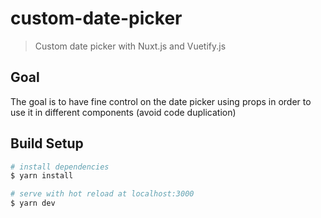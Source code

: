 # custom-date-picker

> Custom date picker with Nuxt.js and Vuetify.js

## Goal
The goal is to have fine control on the date picker using props in order to use it in different components (avoid code duplication)
## Build Setup

``` bash
# install dependencies
$ yarn install

# serve with hot reload at localhost:3000
$ yarn dev

```

